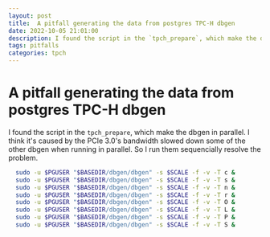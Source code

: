 ```yaml
---
layout: post
title:  A pitfall generating the data from postgres TPC-H dbgen
date: 2022-10-05 21:01:00
description: I found the script in the `tpch_prepare`, which make the dbgen in parallel. I think it's caused by the PCIe 3.0's bandwidth slowed down some of the other dbgen when running in parallel. So I run them sequencially resolve the problem.
tags: pitfalls
categories: tpch
---
```

# A pitfall generating the data from postgres TPC-H dbgen
I found the script in the `tpch_prepare`, which make the dbgen in parallel. I think it's caused by the PCIe 3.0's bandwidth slowed down some of the other dbgen when running in parallel. So I run them sequencially resolve the problem.
```bash
  sudo -u $PGUSER "$BASEDIR/dbgen/dbgen" -s $SCALE -f -v -T c &
  sudo -u $PGUSER "$BASEDIR/dbgen/dbgen" -s $SCALE -f -v -T s &
  sudo -u $PGUSER "$BASEDIR/dbgen/dbgen" -s $SCALE -f -v -T n &
  sudo -u $PGUSER "$BASEDIR/dbgen/dbgen" -s $SCALE -f -v -T r &
  sudo -u $PGUSER "$BASEDIR/dbgen/dbgen" -s $SCALE -f -v -T O &
  sudo -u $PGUSER "$BASEDIR/dbgen/dbgen" -s $SCALE -f -v -T L &
  sudo -u $PGUSER "$BASEDIR/dbgen/dbgen" -s $SCALE -f -v -T P &
  sudo -u $PGUSER "$BASEDIR/dbgen/dbgen" -s $SCALE -f -v -T S &
```